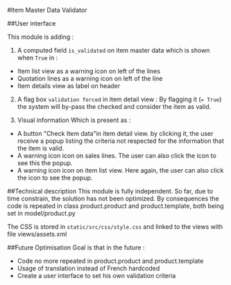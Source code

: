#Item Master Data Validator

##User interface

This module is adding :
1. A computed field `is_validated` on item master data which is shown when `True` in :
- Item list view as a warning icon on left of the lines
- Quotation lines as a warning icon on left of the line
- Item details view as label on header

2. A flag box `validation forced` in item detail view :
By flagging it (`= True`) the system will by-pass the checked and consider the item as valid.

3. Visual information Which is present as :
- A button "Check Item data"in item detail view. by clicking it, the user receive a popup listing the criteria not respected for the information that the item is valid.
- A warning icon icon on sales lines. The user can also click the icon to see this the popup.
- A warning icon icon on item list view. Here again, the user can also click the icon to see the popup.

##Technical description
This module is fully independent.
So far, due to time constrain, the solution has not been optimized.
By consequences the code is repeated in class product.product and product.template, both being set in model/product.py

The CSS is stored in `static/src/css/style.css` and linked to the views with file views/assets.xml

##Future Optimisation
Goal is that in the future :
- Code no more repeated in product.product and product.template
- Usage of translation instead of French hardcoded
- Create a user interface to set his own validation criteria
